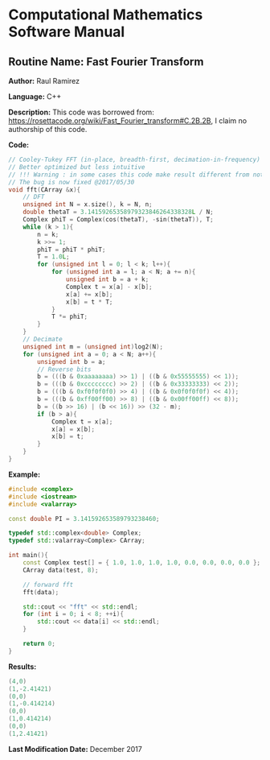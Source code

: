 # Computational Mathematics Software Manual

## **Routine Name:** Fast Fourier Transform 

**Author:** Raul Ramirez

**Language:** C++

**Description:** This code was borrowed from: https://rosettacode.org/wiki/Fast_Fourier_transform#C.2B.2B, I claim no authorship of this code. 

**Code:**
```C++
// Cooley-Tukey FFT (in-place, breadth-first, decimation-in-frequency)
// Better optimized but less intuitive
// !!! Warning : in some cases this code make result different from not optimased version above (need to fix bug)
// The bug is now fixed @2017/05/30 
void fft(CArray &x){
    // DFT
    unsigned int N = x.size(), k = N, n;
    double thetaT = 3.14159265358979323846264338328L / N;
    Complex phiT = Complex(cos(thetaT), -sin(thetaT)), T;
    while (k > 1){
        n = k;
        k >>= 1;
        phiT = phiT * phiT;
        T = 1.0L;
        for (unsigned int l = 0; l < k; l++){
            for (unsigned int a = l; a < N; a += n){
                unsigned int b = a + k;
                Complex t = x[a] - x[b];
                x[a] += x[b];
                x[b] = t * T;
            }
            T *= phiT;
        }
    }
    // Decimate
    unsigned int m = (unsigned int)log2(N);
    for (unsigned int a = 0; a < N; a++){
        unsigned int b = a;
        // Reverse bits
        b = (((b & 0xaaaaaaaa) >> 1) | ((b & 0x55555555) << 1));
        b = (((b & 0xcccccccc) >> 2) | ((b & 0x33333333) << 2));
        b = (((b & 0xf0f0f0f0) >> 4) | ((b & 0x0f0f0f0f) << 4));
        b = (((b & 0xff00ff00) >> 8) | ((b & 0x00ff00ff) << 8));
        b = ((b >> 16) | (b << 16)) >> (32 - m);
        if (b > a){
            Complex t = x[a];
            x[a] = x[b];
            x[b] = t;
        }
    }
}
```

**Example:**
```C++
#include <complex>
#include <iostream>
#include <valarray>

const double PI = 3.141592653589793238460;

typedef std::complex<double> Complex;
typedef std::valarray<Complex> CArray;

int main(){
    const Complex test[] = { 1.0, 1.0, 1.0, 1.0, 0.0, 0.0, 0.0, 0.0 };
    CArray data(test, 8);

    // forward fft
    fft(data);

    std::cout << "fft" << std::endl;
    for (int i = 0; i < 8; ++i){
        std::cout << data[i] << std::endl;
    }

    return 0;
}
```

**Results:**  
```C++
(4,0)
(1,-2.41421)
(0,0)
(1,-0.414214)
(0,0)
(1,0.414214)
(0,0)
(1,2.41421)
```

**Last Modification Date:** December 2017
